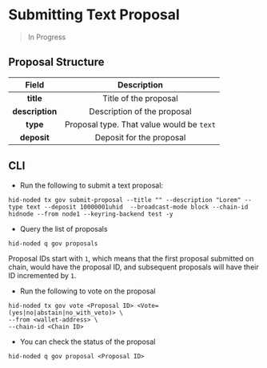 # Submitting Text Proposal

> In Progress

## Proposal Structure

| Field | Description |
| :--------------: | :----: |
|   **title**   |  Title of the proposal |
|   **description**  |  Description of the proposal |
|   **type**      | Proposal type. That value would be `text` |
|   **deposit**      | Deposit for the proposal |

## CLI

* Run the following to submit a text proposal:

```
hid-noded tx gov submit-proposal --title "" --description "Lorem" --type text --deposit 10000001uhid  --broadcast-mode block --chain-id hidnode --from node1 --keyring-backend test -y
```

* Query the list of proposals

```
hid-noded q gov proposals
```

Proposal IDs start with `1`, which means that the first proposal submitted on chain, would have the proposal ID, and subsequent proposals will have their ID incremented by `1`.

* Run the following to vote on the proposal

```
hid-noded tx gov vote <Proposal ID> <Vote=(yes|no|abstain|no_with_veto)> \
--from <wallet-address> \
--chain-id <Chain ID>
```

* You can check the status of the proposal

```
hid-noded q gov proposal <Proposal ID>
```
